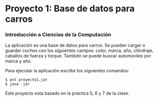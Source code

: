 # Proyecto 1: Base de datos para carros
### Introducción a Ciencias de la Computación

La aplicación es una base de datos para carros. Se pueden cargar o guardar 
coches con los siguientes campos: color, marca, año, cilindraje, caballos de fuerza 
y torque. También se puede buscar automoviles por marca y año. 

Para ejecutar la aplicación escribe los siguientes comandos:
```
$ ant proyecto1.jar
$ java -jar
```
Este proyecto esta basado en la practica 5, 6 y 7 de la clase.


